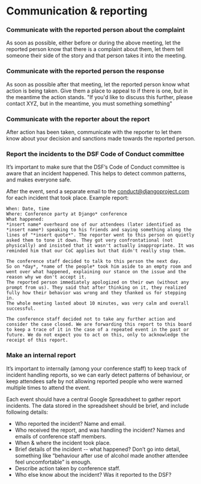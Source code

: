 # Communication & reporting

### Communicate with the reported person about the complaint
As soon as possible, either before or during the above meeting, let the reported person know that there is a complaint about them, let them tell someone their side of the story and that person takes it into the meeting.

### Communicate with the reported person the response
As soon as possible after that meeting, let the reported person know what action is being taken. Give them a place to appeal to if there is one, but in the meantime the action stands. "If you'd like to discuss this further, please contact XYZ, but in the meantime, you must something something"

### Communicate with the reporter about the report
After action has been taken, communicate with the reporter to let them know about your decision and sanctions made towards the reported person.

### Report the incidents to the DSF Code of Conduct committee
It’s important to make sure that the DSF’s Code of Conduct committee is aware that an incident happened. This helps to detect common patterns, and makes everyone safe.

After the event, send a separate email to the conduct@djangoproject.com for each incident that took place. Example report:

    When: Date, time
    Where: Conference party at Django* conference
    What happened:
    *insert name* overheard one of our attendees (later identified as *insert name*) speaking to his friends and saying something along the lines of "*insert quote*". The reporter went to this person on quietly asked them to tone it down. They got very confrontational (not physically) and insisted that it wasn't actually inappropriate. It was reminded him that our CoC applies but that didn't really stop them.

    The conference staff decided to talk to this person the next day.
    So on *day*, *name of the people* took him aside to an empty room and went over what happened, explaining our stance on the issue and the reason why we don't accept it.
    The reported person immediately apologized on their own (without any prompt from us). They said that after thinking on it, they realized fully how their behavior was wrong and they thanked us for stepping in.
    The whole meeting lasted about 10 minutes, was very calm and overall successful.

    The conference staff decided not to take any further action and consider the case closed. We are forwarding this report to this board to keep a trace of it in the case of a repeated event in the past or future. We do not expect you to act on this, only to acknowledge the receipt of this report.

### Make an internal report
It’s important to internally (among your conference staff) to keep track of incident handling reports, so we can early detect patterns of behaviour, or keep attendees safe by not allowing reported people who were warned multiple times to attend the event.

Each event should have a central Google Spreadsheet to gather report incidents. The data stored in the spreadsheet should be brief, and include following details:
- Who reported the incident? Name and email.
- Who received the report, and was handling the incident? Names and emails of conference staff members.
- When & where the incident took place.
- Brief details of the incident -- what happened? Don’t go into detail, something like “behaviour after use of alcohol made another attendee feel uncomfortable” is enough.
- Describe action taken by conference staff.
- Who else know about the incident? Was it reported to the DSF?


